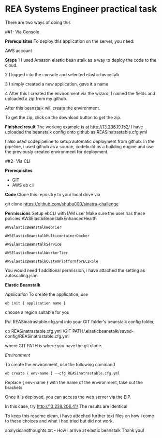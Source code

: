 REA Systems Engineer practical task
===================================
There are two ways of doing this

##1- Via Console

**Prerequisites**
To deploy this application on the server, you need:

AWS account

**Steps**
1   I used Amazon elastic bean stalk as a way to deploy the code to the cloud.

2   I logged into the console and selected elastic beanstalk

3   I simply created a new application, gave it a name

4   After this I created the environment via the wizard, I named the fields and uploaded a zip from my github.

After this beanstalk will create the environment.

To get the zip, click on the download button to get the zip.

**Finished result**
The working example is at http://13.236.19.152/
I have uploaded the beanstalk config onto github as REASinatrastable.cfg.yml

I also used codepipeline to setup automatic deployment from github.
In the pipeline, i used github as a source, codebuild as a building engine and use the previously created environment for deployment.


##2- Via CLI

**Prerequisites**
- GIT
- AWS eb cli

**Code**
Clone this repositry to your local drive via 
  
  git clone https://github.com/shubu000/sinatra-challenge

**Permissions**
Setup ebCLI with IAM user
  Make sure the user has these policies
    AWSElasticBeanstalkEnhancedHealth
    
    AWSElasticBeanstalkWebTier
    
    AWSElasticBeanstalkMulticontainerDocker
    
    AWSElasticBeanstalkService
    
    AWSElasticBeanstalkWorkerTier
    
    AWSElasticBeanstalkCustomPlatformforEC2Role

You would need 1 additional permission, i have attached the setting as autoscaling.json

**Elastic Beanstalk**

*Application*
To create the application, use
    
    eb init { application name }
    
choose a region suitable for you

Put REASinatrastable.cfg.yml into your GIT folder's beanstalk config folder,
  
  cp  REASinatrastable.cfg.yml /GIT PATH/.elasticbeanstalk/saved-config/REASinatrastable.cfg.yml 

where GIT PATH is where you have the git clone.

*Environment*

To create the environment, use the following command

    eb create { env-name } --cfg REASinatrastable.cfg.yml

Replace { env-name } with the name of the environment, take out the brackets.

Once it is deployed, you can access the web server via the EIP.

In this case, try http://13.238.206.41/
The results are identical


To keep this readme clean, i have attached further text files on how i come to these choices and what i had tried but did not work.

analysisandthoughts.txt - How i arrive at elastic beanstalk
Thank you!
